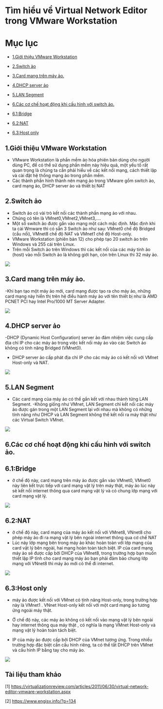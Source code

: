 
# **Tìm hiểu về Virtual Network Editor trong VMware Workstation**

# Mục lục

- [1.Giới thiệu VMware Workstation ](#1)

- [2.Switch ảo](#2)

- [3.Card mang trên máy ảo.](#3)

- [4.DHCP server ảo](#4)

- [5.LAN Segment](#5)

- [6.Các cơ chế hoạt động khi cấu hình với switch ảo.](#6)

- [6.1:Bridge](#6.1)

- [6.2:NAT](#6.2)

- [6.3:Host only](#6.3)

 <a name="1"><a>
 ## 1.Giới thiệu VMware Workstation
 
 - VMware Workstation là phần mềm ảo hóa phiên bản dùng cho người dùng PC, để có thể sử dụng phần mềm này  hiệu quả, một yếu tố rất quan     trọng là chúng ta cần phải hiểu về các kết nối mạng, cách thiết lập và cài đặt hệ thống mạng ảo trong phần mềm. 
 - Các thành phần hình thành nên mạng ảo trong VMware gồm switch ảo, card mạng ảo, DHCP server ảo và thiết bị NAT
 
  <a name="2"><a>
 ## 2.Switch ảo
 
 - Switch ảo có vài trò kết nối các thành phần mạng ảo với nhau.
 - Chúng có tên là VMnet0,VMnet2,VMnet3,....
 - Một số switch ảo được gắn vào mạng một cách mặc định. Mặc định khi ta cài Wmware thì có sẵn 3 Switch ảo như sau: VMnet0 chế độ Bridged (cầu nối), VMnet8 chế độ NAT và VMnet1 chế độ Host-only.
 - VMware Workstation (phiên bản 12) cho phép tạo 20 switch ảo trên Windows và 255 cái trên Linux.
 - Trên mỗi Switch ảo trên Windows thì các kết nối của các máy tính ảo (host) vào mỗi Switch ảo là không giới hạn, còn trên Linux thì 32      máy ảo.
 
 ![](https://www.engisv.info/wp-content/uploads/2013/08/dhcp.png)

 <a name="3"><a>
 ## 3.Card mang trên máy ảo.
 
 -Khi bạn tạo một máy ảo mới, card mạng được tạo ra cho máy ảo, những card mạng này hiển thị trên hệ điều hành máy ảo với tên thiết bị như là AMD PCNET PCI hay Intel Pro/1000 MT Server Adapter. 
 
 ![](../image/i2.png)
 
  <a name="4"><a>
 ## 4.DHCP server ảo
 
 -DHCP (Dynamic Host Configuration) server ảo đảm nhiệm việc cung cấp địa chỉ IP cho các máy ảo trong việc kết nối máy ảo vào các Switch   ảo không có tính năng Bridged (VMnet0). 
 - DHCP  server ảo cấp phát địa chỉ IP cho các máy ảo có kết nối với VMnet Host-only và NAT.
 
 ![](https://public.bn.files.1drv.com/y4peG36U7NACYoQN4xNa8kzMrs8IddLfNfvz2UdSTJHHBVKTU6BKRxxPVSnC7Cnt7UDzHkpZl9UvMhrWB8MaIHD6TBOg8RN2pLx4VHjEWiBB5Ded_l0xtyg8fS79vVg2zNvM0ANMy-VYTPy3ZiWx1c_52xtzenIt-8Jo2eg2vG0wIkfsj028wsldL02rRoEvXBT/dhcp.png?psid=1&rdrts=245380895)

 <a name="5"><a>
 ## 5.LAN Segment
 - Các card mạng của máy ảo có thể gắn kết với nhau thành từng LAN Segment.
 -Không giống như VMnet, LAN Segment chỉ kết nối các máy ảo được gán trong một LAN Segment lại với nhau mà không có những tính năng như   DHCP và LAN Segment không thể kết nối ra máy thật như các Virtual Switch VMnet.
 
 ![](../image/lag/png)
 
  <a name="6"><a>
 ## 6.Các cơ chế hoạt động khi cấu hình với switch ảo.
 
  <a name="6.1"><a>
 ## 6.1:Bridge
 - ở chế độ này, card mạng trên máy ảo được gắn vào VMnet0, VMnet0 này liên kết trực tiếp với card mạng vật lý trên máy thật, máy ảo lúc này sẽ kết nối internet thông qua  card mạng vật lý và có chung lớp mạng với card mạng vật lý.
 
 ![](https://public.bn.files.1drv.com/y4pmQpFGGVCkpAgVP5xikkW15KWQpyONPf7l0O_itJWG4UbMKa18Nw9xRNfTnMn2XcSremXKZrfeXBtheLOFqEF31S94Dsq5EqGm_2kPGu5b76_-znzI3zx4xOTbmDK13ZNX9Lt32UUCGy7rAGnPN4ps5Hm-lbnrjXpdxnIS-Oxh2a2Ytu646yWmOApe3qHMUgI/briged.png?psid=1&rdrts=245380896)
 
  <a name="6.2"><a>
 ## 6.2:NAT
 
 - ở chế độ này, card mạng của máy ảo kết nối với VMnet8, VNnet8 cho phép máy ảo đi ra mạng vật lý bên ngoài internet thông qua cơ chế NAT
 - Lúc này lớp mạng bên trong máy ảo khác hoàn toàn với lớp mạng của card vật lý bên ngoài, hai mạng hoàn toàn tách biệt. IP của card mạng máy ảo sẽ được cấp bởi DHCP của VMnet8, trong trường hợp bạn muốn thiết lập IP tĩnh cho card mạng máy ảo bạn phải đảm bảo chung lớp mạng với VNnet8 thì máy ảo mới có thể đi internet.
 
  ![](https://public.bn.files.1drv.com/y4pYQJTxUDoHmUtDcRmE7WeQn95T_bhmWOwLBqM0BnTl8pqXumWY-xdWYptS0oyH7hi3V7AnuXUkKgAOicKdckGJjpc788DqRG5o8AlbyT2uPPXCF2asVSaknUQZLuj0xbEH1v31DI10r8ILkwWzKSvro5w_KKktEZVKg-bBNx9OJbF6sZjx3wS2n6IeU5AL31L/NAT.png?psid=1&rdrts=245380896)
  
  ## 6.3:Host only
  
  - máy ảo được kết nối với VMnet có tính năng Host-only, trong trường hợp này là VMnet1 . VNnet Host-only kết nối với  một card mạng ảo tương ứng ngoài máy thật. 
  
  - Ở chế độ này,  các máy ảo không có kết nối vào mạng vật lý bên ngoài hay internet thông qua máy thật , có nghĩa là mạng VMnet Host-only và mạng vật lý hoàn toàn tách biệt.
  - IP của máy ảo được cấp bởi DHCP của VMnet tương ứng. Trong nhiều trường hợp đặc biệt cần cấu hình riêng, ta có thể tắt DHCP trên VMnet và cấu hình IP bằng tay cho máy ảo.
  
  ![](https://public.bn.files.1drv.com/y4pARrdVqArJcswexFFTZnagid4g92WJjM5y3pMFc75l6xiz9A90y68P_WE7txbcy1p759lMgCiEGqEy-Cwvg9b3YBjuFqQQ2p9ZbUc_3_05g_VoiDnlZNPzaqsgkkkIqRPMblDsO5q7z6pniJ3La9DJTvZNqBlb7AtSNnatBRLnO4_5citGM9vLn9im5-30aHd/host-only.png?psid=1&rdrts=245380896)
 
 
 
 
 
 
 
 


## Tài liệu tham khảo

[1] https://virtualizationreview.com/articles/2011/06/30/virtual-network-editor-vmware-workstation.aspx

[2] https://www.engisv.info/?p=134







